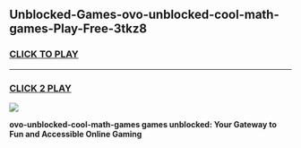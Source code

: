 
## Unblocked-Games-ovo-unblocked-cool-math-games-Play-Free-3tkz8
<h3>
<a href="https://premium76.site?title=ovo-unblocked-cool-math-games&ref=09A">CLICK TO PLAY</a></h3>
<hr>

<h3>
<a href="https://premium76.site?title=ovo-unblocked-cool-math-games&ref=09A">CLICK 2 PLAY</a>
  
</h3>

<a href="https://premium76.site?title=ovo-unblocked-cool-math-games&ref=09A"><img src="https://clearcache.store/games.png"></a>


**ovo-unblocked-cool-math-games games unblocked: Your Gateway to Fun and Accessible Online Gaming**
